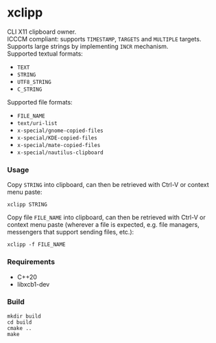 # xclipp

CLI X11 clipboard owner.  
ICCCM compliant: supports `TIMESTAMP`, `TARGETS` and `MULTIPLE` targets.  
Supports large strings by implementing `INCR` mechanism.  
Supported textual formats:  

- `TEXT`
- `STRING`
- `UTF8_STRING`
- `C_STRING`

Supported file formats:

- `FILE_NAME`
- `text/uri-list`
- `x-special/gnome-copied-files`
- `x-special/KDE-copied-files`
- `x-special/mate-copied-files`
- `x-special/nautilus-clipboard`

### Usage

Copy `STRING` into clipboard, can then be retrieved with Ctrl-V or context menu paste:
  
```
xclipp STRING
```

Copy file `FILE_NAME` into clipboard, can then be retrieved with Ctrl-V or context menu paste (wherever a file is expected, e.g. file managers, messengers that support sending files, etc.):

```
xclipp -f FILE_NAME
```

### Requirements

- C++20
- libxcb1-dev

### Build

```
mkdir build
cd build
cmake ..
make
```